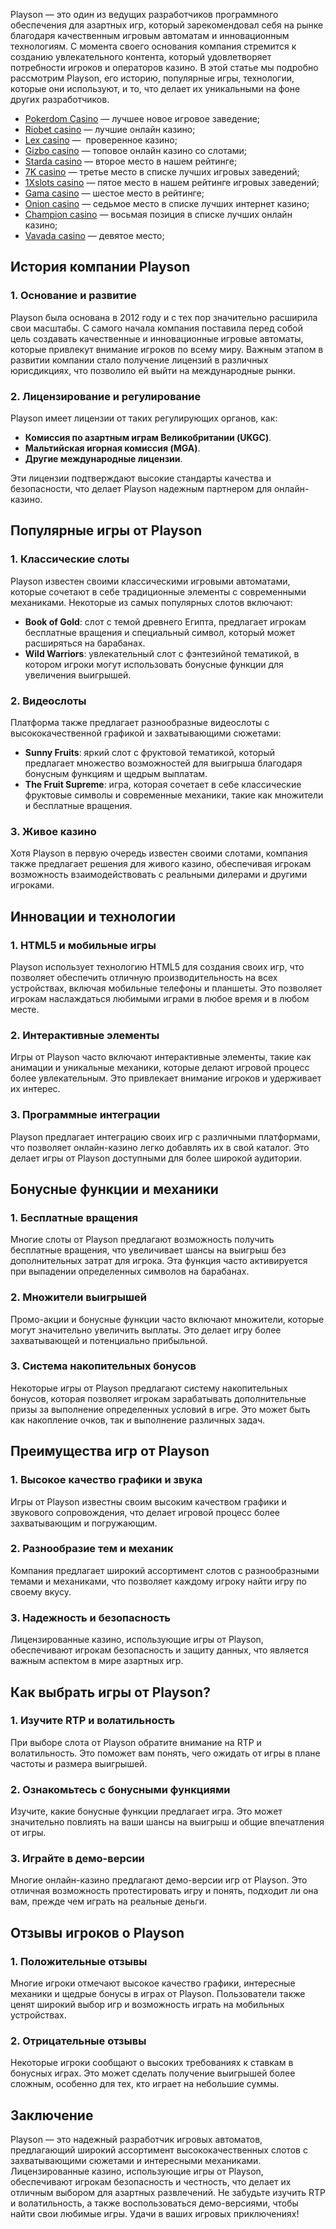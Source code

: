 Playson — это один из ведущих разработчиков программного обеспечения для азартных игр, который зарекомендовал себя на рынке благодаря качественным игровым автоматам и инновационным технологиям. С момента своего основания компания стремится к созданию увлекательного контента, который удовлетворяет потребности игроков и операторов казино. В этой статье мы подробно рассмотрим Playson, его историю, популярные игры, технологии, которые они используют, и то, что делает их уникальными на фоне других разработчиков.

* [Pokerdom Casino](https://brandplay.link/FwVc4f) — лучшее новое игровое заведение;
* [Riobet casino](https://brandplay.link/TnjsxFvH) — лучшие онлайн казино;
* [Lex casino](https://brandplay.link/VMqNXPFs) —  проверенное казино;
* [Gizbo casino](https://brandplay.link/rvzLrVLp) — топовое онлайн казино со слотами;
* [Starda casino](https://brandplay.link/HDcDrxLk) — второе место в нашем рейтинге;
* [7K casino](https://brandplay.link/dd46bNgD) — третье место в списке лучших игровых заведений;
* [1Xslots casino](https://brandplay.link/J2ZbqMPZ) — пятое место в нашем рейтинге игровых заведений;
* [Gama casino](https://brandplay.link/RD52jZbL) — шестое место в рейтинге;
* [Onion casino](https://brandplay.link/8LcS6Djb) — седьмое место в списке лучших интернет казино;
* [Champion casino](https://temon-gter.cfd/go/9n8?p56190p303844p3509t17502) — восьмая позиция в списке лучших онлайн казино;
* [Vavada casino](https://vavadapartner.pro/?promo=75590753-cc8b-4c4a-8d71-99b7a2293439-jud\&target=register) — девятое место;

## История компании Playson

### 1. Основание и развитие

Playson была основана в 2012 году и с тех пор значительно расширила свои масштабы. С самого начала компания поставила перед собой цель создавать качественные и инновационные игровые автоматы, которые привлекут внимание игроков по всему миру. Важным этапом в развитии компании стало получение лицензий в различных юрисдикциях, что позволило ей выйти на международные рынки.

### 2. Лицензирование и регулирование

Playson имеет лицензии от таких регулирующих органов, как:

* **Комиссия по азартным играм Великобритании (UKGC)**.
* **Мальтийская игорная комиссия (MGA)**.
* **Другие международные лицензии**.

Эти лицензии подтверждают высокие стандарты качества и безопасности, что делает Playson надежным партнером для онлайн-казино.

## Популярные игры от Playson

### 1. Классические слоты

Playson известен своими классическими игровыми автоматами, которые сочетают в себе традиционные элементы с современными механиками. Некоторые из самых популярных слотов включают:

* **Book of Gold**: слот с темой древнего Египта, предлагает игрокам бесплатные вращения и специальный символ, который может расширяться на барабанах.
* **Wild Warriors**: увлекательный слот с фэнтезийной тематикой, в котором игроки могут использовать бонусные функции для увеличения выигрышей.

### 2. Видеослоты

Платформа также предлагает разнообразные видеослоты с высококачественной графикой и захватывающими сюжетами:

* **Sunny Fruits**: яркий слот с фруктовой тематикой, который предлагает множество возможностей для выигрыша благодаря бонусным функциям и щедрым выплатам.
* **The Fruit Supreme**: игра, которая сочетает в себе классические фруктовые символы и современные механики, такие как множители и бесплатные вращения.

### 3. Живое казино

Хотя Playson в первую очередь известен своими слотами, компания также предлагает решения для живого казино, обеспечивая игрокам возможность взаимодействовать с реальными дилерами и другими игроками.

## Инновации и технологии

### 1. HTML5 и мобильные игры

Playson использует технологию HTML5 для создания своих игр, что позволяет обеспечить отличную производительность на всех устройствах, включая мобильные телефоны и планшеты. Это позволяет игрокам наслаждаться любимыми играми в любое время и в любом месте.

### 2. Интерактивные элементы

Игры от Playson часто включают интерактивные элементы, такие как анимации и уникальные механики, которые делают игровой процесс более увлекательным. Это привлекает внимание игроков и удерживает их интерес.

### 3. Программные интеграции

Playson предлагает интеграцию своих игр с различными платформами, что позволяет онлайн-казино легко добавлять их в свой каталог. Это делает игры от Playson доступными для более широкой аудитории.

## Бонусные функции и механики

### 1. Бесплатные вращения

Многие слоты от Playson предлагают возможность получить бесплатные вращения, что увеличивает шансы на выигрыш без дополнительных затрат для игрока. Эта функция часто активируется при выпадении определенных символов на барабанах.

### 2. Множители выигрышей

Промо-акции и бонусные функции часто включают множители, которые могут значительно увеличить выплаты. Это делает игру более захватывающей и потенциально прибыльной.

### 3. Система накопительных бонусов

Некоторые игры от Playson предлагают систему накопительных бонусов, которая позволяет игрокам зарабатывать дополнительные призы за выполнение определенных условий в игре. Это может быть как накопление очков, так и выполнение различных задач.

## Преимущества игр от Playson

### 1. Высокое качество графики и звука

Игры от Playson известны своим высоким качеством графики и звукового сопровождения, что делает игровой процесс более захватывающим и погружающим.

### 2. Разнообразие тем и механик

Компания предлагает широкий ассортимент слотов с разнообразными темами и механиками, что позволяет каждому игроку найти игру по своему вкусу.

### 3. Надежность и безопасность

Лицензированные казино, использующие игры от Playson, обеспечивают игрокам безопасность и защиту данных, что является важным аспектом в мире азартных игр.

## Как выбрать игры от Playson?

### 1. Изучите RTP и волатильность

При выборе слота от Playson обратите внимание на RTP и волатильность. Это поможет вам понять, чего ожидать от игры в плане частоты и размера выигрышей.

### 2. Ознакомьтесь с бонусными функциями

Изучите, какие бонусные функции предлагает игра. Это может значительно повлиять на ваши шансы на выигрыш и общие впечатления от игры.

### 3. Играйте в демо-версии

Многие онлайн-казино предлагают демо-версии игр от Playson. Это отличная возможность протестировать игру и понять, подходит ли она вам, прежде чем играть на реальные деньги.

## Отзывы игроков о Playson

### 1. Положительные отзывы

Многие игроки отмечают высокое качество графики, интересные механики и щедрые бонусы в играх от Playson. Пользователи также ценят широкий выбор игр и возможность играть на мобильных устройствах.

### 2. Отрицательные отзывы

Некоторые игроки сообщают о высоких требованиях к ставкам в бонусных играх. Это может сделать получение выигрышей более сложным, особенно для тех, кто играет на небольшие суммы.

## Заключение

Playson — это надежный разработчик игровых автоматов, предлагающий широкий ассортимент высококачественных слотов с захватывающими сюжетами и интересными механиками. Лицензированные казино, использующие игры от Playson, обеспечивают игрокам безопасность и честность, что делает их отличным выбором для азартных развлечений. Не забудьте изучить RTP и волатильность, а также воспользоваться демо-версиями, чтобы найти свои любимые игры. Удачи в ваших игровых приключениях!
